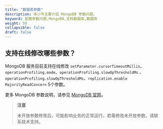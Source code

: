 ```yaml
---
title: "数据库参数"
description: 本小节主要介绍 MongoDB 参数问题。 
keyword: 配置参数问题,MongoDB,文档数据库,数据库
weight: 50
collapsible: false
draft: false
---
```


## 支持在线修改哪些参数？

MongoDB 服务目前支持在线修改 `setParameter.cursorTimeoutMillis`、`operationProfiling.mode`、`operationProfiling.slowOpThresholdMs` 、`operationProfiling.slowOpThresholdMs`、`replication.enable MajorityReadConcern` 5个参数。

更多 MongoDB 参数说明，请参见 [MongoDB 官网](https://docs.mongodb.com/v3.2/reference/parameters/)。

> **注意**
> 
> 未开放参数修改后，可能影响业务的正常运行。若需修改未开放参数，请联系技术支持。

